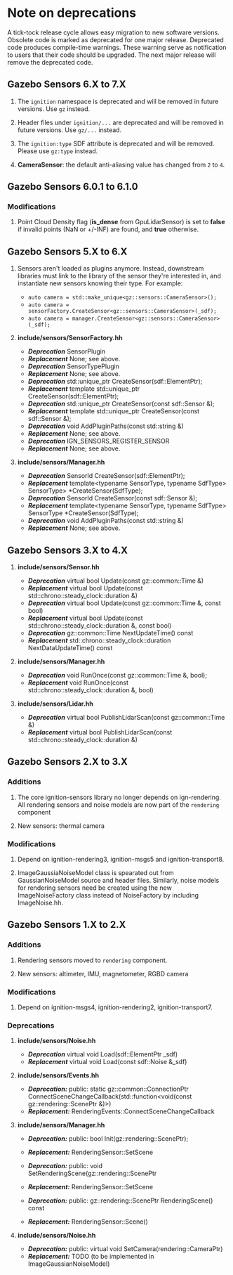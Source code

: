 # Note on deprecations
A tick-tock release cycle allows easy migration to new software versions.
Obsolete code is marked as deprecated for one major release.
Deprecated code produces compile-time warnings. These warning serve as
notification to users that their code should be upgraded. The next major
release will remove the deprecated code.

## Gazebo Sensors 6.X to 7.X

1. The `ignition` namespace is deprecated and will be removed in future versions.  Use `gz` instead.

1. Header files under `ignition/...` are deprecated and will be removed in future versions.
     Use `gz/...` instead.

1. The `ignition:type` SDF attribute is deprecated and will be removed.
     Please use `gz:type` instead.

1. **CameraSensor**: the default anti-aliasing value has changed from `2` to `4`.

## Gazebo Sensors 6.0.1 to 6.1.0

### Modifications

1. Point Cloud Density flag (**is_dense** from GpuLidarSensor) is set to **false**
   if invalid points (NaN or +/-INF) are found, and **true** otherwise.


## Gazebo Sensors 5.X to 6.X

1. Sensors aren't loaded as plugins anymore. Instead, downstream libraries must
   link to the library of the sensor they're interested in, and instantiate
   new sensors knowing their type. For example:

    * `auto camera = std::make_unique<gz::sensors::CameraSensor>();`
    * `auto camera = sensorFactory.CreateSensor<gz::sensors::CameraSensor>(_sdf);`
    * `auto camera = manager.CreateSensor<gz::sensors::CameraSensor>(_sdf);`

1. **include/sensors/SensorFactory.hh**
   + ***Deprecation*** SensorPlugin
   + ***Replacement*** None; see above.
   + ***Deprecation*** SensorTypePlugin
   + ***Replacement*** None; see above.
   + ***Deprecation*** std::unique_ptr<Sensor> CreateSensor(sdf::ElementPtr);
   + ***Replacement*** template<typename SensorType> std::unique_ptr<SensorType> CreateSensor(sdf::ElementPtr);
   + ***Deprecation*** std::unique_ptr<Sensor> CreateSensor(const sdf::Sensor &);
   + ***Replacement*** template<typename SensorType> std::unique_ptr<SensorType> CreateSensor(const sdf::Sensor &);
   + ***Deprecation*** void AddPluginPaths(const std::string &)
   + ***Replacement*** None; see above.
   + ***Deprecation*** IGN_SENSORS_REGISTER_SENSOR
   + ***Replacement*** None; see above.

1. **include/sensors/Manager.hh**
   + ***Deprecation*** SensorId CreateSensor(sdf::ElementPtr);
   + ***Replacement*** template<typename SensorType, typename SdfType> SensorType> \*CreateSensor(SdfType);
   + ***Deprecation*** SensorId CreateSensor(const sdf::Sensor &);
   + ***Replacement*** template<typename SensorType, typename SdfType> SensorType \*CreateSensor(SdfType);
   + ***Deprecation*** void AddPluginPaths(const std::string &)
   + ***Replacement*** None; see above.

## Gazebo Sensors 3.X to 4.X

1. **include/sensors/Sensor.hh**
   + ***Deprecation*** virtual bool Update(const gz::common::Time &)
   + ***Replacement*** virtual bool Update(const std::chrono::steady_clock::duration &)
   + ***Deprecation*** virtual bool Update(const gz::common::Time &, const bool)
   + ***Replacement*** virtual bool Update(const std::chrono::steady_clock::duration &, const bool)
   + ***Deprecation*** gz::common::Time NextUpdateTime() const
   + ***Replacement*** std::chrono::steady_clock::duration NextDataUpdateTime() const

1. **include/sensors/Manager.hh**
   + ***Deprecation*** void RunOnce(const gz::common::Time &, bool);
   + ***Replacement*** void RunOnce(const std::chrono::steady_clock::duration &, bool)

1. **include/sensors/Lidar.hh**
   + ***Deprecation*** virtual bool PublishLidarScan(const gz::common::Time &)
   + ***Replacement*** virtual bool PublishLidarScan(const std::chrono::steady_clock::duration &)

## Gazebo Sensors 2.X to 3.X

### Additions

1. The core ignition-sensors library no longer depends on ign-rendering. All
rendering sensors and noise models are now part of the `rendering` component

1. New sensors: thermal camera

### Modifications

1. Depend on ignition-rendering3, ignition-msgs5 and ignition-transport8.

1. ImageGaussiaNoiseModel class is spearated out from GaussianNoiseModel source
and header files. Similarly, noise models for rendering sensors need be created
using the new ImageNoiseFactory class instead of NoiseFactory by including
ImageNoise.hh.

## Gazebo Sensors 1.X to 2.X

### Additions

1. Rendering sensors moved to `rendering` component.

1. New sensors: altimeter, IMU, magnetometer, RGBD camera

### Modifications

1. Depend on ignition-msgs4, ignition-rendering2, ignition-transport7.

### Deprecations

1. **include/sensors/Noise.hh**
   + ***Deprecation*** virtual void Load(sdf::ElementPtr _sdf)
   + ***Replacement*** virtual void Load(const sdf::Noise &_sdf)

1. **include/sensors/Events.hh**
    + ***Deprecation:*** public: static gz::common::ConnectionPtr ConnectSceneChangeCallback(std::function<void(const gz::rendering::ScenePtr &)>)
    + ***Replacement:*** RenderingEvents::ConnectSceneChangeCallback

1. **include/sensors/Manager.hh**
    + ***Deprecation:*** public: bool Init(gz::rendering::ScenePtr);
    + ***Replacement:***  RenderingSensor::SetScene
    + ***Deprecation:*** public: void SetRenderingScene(gz::rendering::ScenePtr
    + ***Replacement:***  RenderingSensor::SetScene

    + ***Deprecation:*** public: gz::rendering::ScenePtr RenderingScene() const
    + ***Replacement:*** RenderingSensor::Scene()

1. **include/sensors/Noise.hh**
    + ***Deprecation:*** public: virtual void SetCamera(rendering::CameraPtr)
    + ***Replacement:***  TODO (to be implemented in ImageGaussianNoiseModel)
